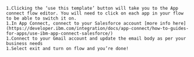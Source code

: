     1.Clicking the ‘use this template’ button will take you to the App connect flow editor. You will need to click on each app in your flow to be able to switch it on.
    1.In App Connect, connect to your Salesforce account [more info here](https://developer.ibm.com/integration/docs/app-connect/how-to-guides-for-apps/use-ibm-app-connect-salesforce/) 
    1.Connect to your Gmail account and update the email body as per your business needs
    1.Select exit and turn on flow and you’re done!
   

